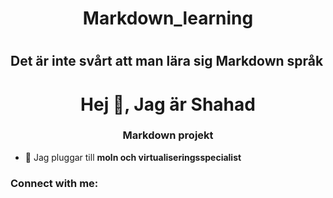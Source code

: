 <h1 align="center"> Markdown_learning <h1>
<h2 align="left"> Det är inte svårt att man lära sig Markdown språk <h1>
<h1 align="center">Hej 👋, Jag är Shahad</h1>
<h3 align="center">Markdown projekt</h3>

- 🔭 Jag pluggar till **moln och virtualiseringsspecialist**

<h3 align="left">Connect with me:</h3>
<p align="left">
</p>
